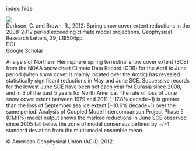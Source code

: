 index: hide

<div class="Citation">
    <div class="Citation-thumb CitationThumb-linked"  data-href="https://doi.org/10.1029/2012gl053387">
      <img src="https://static.claimspace.cloud/climate-study-static/refs/thumbs/9/Derksen_and_Brown_2012-thumb.png" />
    </div>

  <div class="Citation-body">
    <div class="Citation-text">Derksen, C. and Brown, R., 2012: Spring snow cover extent reductions in the 2008-2012 period exceeding climate model projections. <span class="Article-journal">Geophysical Research Letters, </span><span class="Article-volume">39, </span>L19504pp.</div>
    <div class="Citation-links">
      <div class="CitationLink" data-href="https://doi.org/10.1029/2012gl053387">
        <div class="CitationLink-icon CitationLink-Doi"></div>
        <div class="CitationLink-text">DOI</div>
      </div>
      <div class="CitationLink" data-href="https://scholar.google.com/scholar?q=10.1029/2012gl053387">
        <div class="CitationLink-icon CitationLink-Scholar"></div>
        <div class="CitationLink-text">Google Scholar</div>
      </div>
    </div>
  </div>
</div>

Analysis of Northern Hemisphere spring terrestrial snow cover extent (SCE) from the NOAA snow chart Climate Data Record (CDR) for the April to June period (when snow cover is mainly located over the Arctic) has revealed statistically significant reductions in May and June SCE. Successive records for the lowest June SCE have been set each year for Eurasia since 2008, and in 3 of the past 5 years for North America. The rate of loss of June snow cover extent between 1979 and 2011 (−17.8% decade−1) is greater than the loss of September sea ice extent (−10.6% decade−1) over the same period. Analysis of Coupled Model Intercomparison Project Phase 5 (CMIP5) model output shows the marked reductions in June SCE observed since 2005 fall below the zone of model consensus defined by +/−1 standard deviation from the multi‐model ensemble mean.

<div class="Citation-copy">
&copy; American Geophysical Union (AGU), 2012
</div>